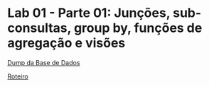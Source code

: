 # Lab 01 - Parte 01: Junções, sub-consultas, group by, funções de agregação e visões

[Dump da Base de Dados](dump-bdcurso-aula.sql)

[Roteiro](consultas-cursoonline-roterio-aula.sql)
